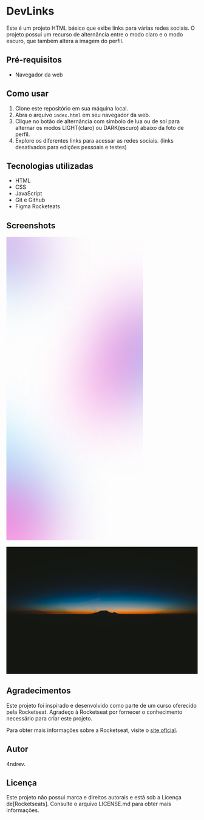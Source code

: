 # DevLinks

Este é um projeto HTML básico que exibe links para várias redes sociais. O projeto possui um recurso de alternância entre o modo claro e o modo escuro, que também altera a imagem do perfil.

## Pré-requisitos

- Navegador da web

## Como usar

1. Clone este repositório em sua máquina local.
2. Abra o arquivo `index.html` em seu navegador da web.
3. Clique no botão de alternância com símbolo de lua ou de sol para alternar os modos LIGHT(claro) ou DARK(escuro) abaixo da foto de perfil.
4. Explore os diferentes links para acessar as redes sociais.
   (links desativados para edições pessoais e testes)

## Tecnologias utilizadas

- HTML
- CSS
- JavaScript
- Git e Github
- Figma Rocketeats

## Screenshots

![Modo claro](./Assets/light-mode.png)

![Modo escuro](./Assets/dark-mode.png)

## Agradecimentos

Este projeto foi inspirado e desenvolvido como parte de um curso oferecido pela Rocketseat. Agradeço à Rocketseat por fornecer o conhecimento necessário para criar este projeto.

Para obter mais informações sobre a Rocketseat, visite o [site oficial](https://rocketseat.com.br/).

## Autor

4ndrev.

## Licença

Este projeto não possui marca e direitos autorais e está sob a Licença de[Rocketseats]. Consulte o arquivo LICENSE.md para obter mais informações.
